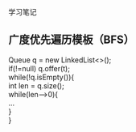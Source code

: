 学习笔记

广度优先遍历模板（BFS）
------------
  Queue<T> q = new LinkedList<>();</br>
  if(!=null) q.offer(t);</br>
  while(!q.isEmpty()){</br>
    int len = q.size();</br>
    while(len-->0){</br>
      ...</br>
    }</br>
  }</br>
